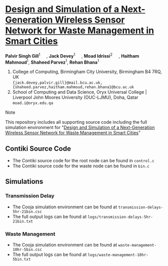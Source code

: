 # [Design and Simulation of a Next-Generation Wireless Sensor Network for Waste Management in Smart Cities](url)

**Palvir Singh Gill**<sup>1</sup> <a href="https://orcid.org/0009-0002-7791-3556"><img src="https://upload.wikimedia.org/wikipedia/commons/0/06/ORCID_iD.svg" width="16"></a>, **Jack Devey**<sup>1</sup> <a href="https://orcid.org/0009-0002-9513-2817"><img src="https://upload.wikimedia.org/wikipedia/commons/0/06/ORCID_iD.svg" width="16"></a>, **Moad Idrissi**<sup>2</sup> <a href="https://orcid.org/0000-0002-9995-3180"><img src="https://upload.wikimedia.org/wikipedia/commons/0/06/ORCID_iD.svg" width="16"></a>, **Haitham Mahmoud**<sup>1</sup>, **Shaheed Parvez**<sup>1</sup>, **Rehan Bhana**<sup>1</sup>

1. College of Computing, Birmingham City University, Birmingham B4 7RQ, UK </br> `{jack.devey,palvir.gill}@mail.bcu.ac.uk, {shaheed.parvez,haitham.mahmoud,rehan.bhana}@bcu.ac.uk`
2. School of Computing and Data Science, Oryx Universal College | Liverpool John Moores University (OUC-LJMU), Doha, Qatar </br> `moad.i@oryx.edu.qa`

> [!NOTE]
> This repository includes all supporting source code including the full simulation environment for "[Design and Simulation of a Next-Generation Wireless Sensor Network for Waste Management in Smart Cities]()"

## Contiki Source Code
- The Contiki source code for the root node can be found in `control.c`
- The Contiki source code for the waste node can be found in `bin.c`

## Simulations
### Transmission Delay
- The Cooja simulation environment can be found at `transmission-delays-5hr-21bin.csc`
- The full output logs can be found at `logs/transmission-delays-5hr-21bin.txt`

### Waste Management
- The Cooja simulation environment can be found at `waste-management-10hr-5bin.csc`
- The full output logs can be found at `logs/waste-management-10hr-5bin.txt`
